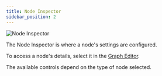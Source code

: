 ```yaml
---
title: Node Inspector
sidebar_position: 2
---
```


![Node Inspector][1]

The Node Inspector is where a node's settings are configured.

To access a node's details, select it in the [Graph Editor][2].

The available controls depend on the type of node selected.

[1]: /images/shader-editor/inspector-pane-node.png
[2]: /shader-editor/window-layout/graph-editor
